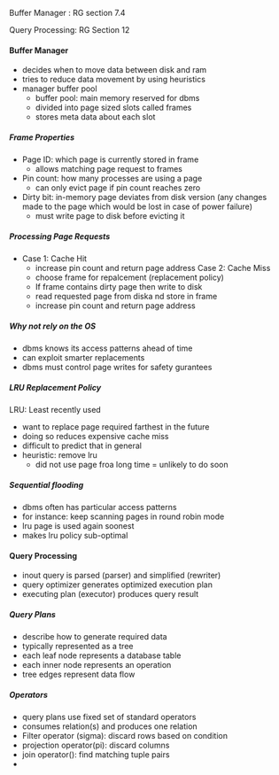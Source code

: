 
Buffer Manager : RG section 7.4 

Query Processing: RG Section 12

#### Buffer Manager
- decides when to move data between disk and ram
- tries to reduce data movement by using heuristics
- manager buffer pool
    - buffer pool: main memory reserved for dbms
    - divided into page sized slots called frames
    - stores meta data about each slot


##### Frame Properties
- Page ID: which page is currently stored in frame
    - allows matching page request to frames
- Pin count: how many processes are using a page
    - can only evict page if pin count reaches zero
- Dirty bit: in-memory page deviates from disk version (any changes made to the page which would be lost in case of power failure)
    - must write page to  disk before evicting it


##### Processing Page Requests
- Case 1: Cache Hit
    - increase pin count and return page address
Case 2: Cache Miss
    - choose frame for repalcement (replacement policy)
    - If frame contains dirty page then write to disk
    - read requested page from diska nd store in frame
    - increase pin count and return page address


##### Why not rely on the OS

- dbms knows its access patterns ahead of time
- can exploit smarter replacements
- dbms must control page writes for safety gurantees


##### LRU Replacement Policy
LRU: Least recently used
- want to replace page required farthest in the future
- doing so reduces expensive cache miss
- difficult to predict that in general
- heuristic: remove lru
    - did not use page froa long time = unlikely to do soon


##### Sequential flooding
- dbms often has particular access patterns
- for instance: keep scanning pages in round robin mode
- lru page is used again soonest
- makes lru policy sub-optimal


#### Query Processing
- inout query is parsed (parser) and simplified (rewriter)
- query optimizer generates optimized execution plan
- executing plan (executor) produces query result

##### Query Plans
- describe how to generate required data
- typically represented as a tree
- each leaf node represents a database table
- each inner node represents an operation
- tree edges represent data flow

##### Operators
- query plans use fixed set of standard operators
- consumes relation(s) and produces one relation
- Filter operator (sigma): discard rows based on condition
- projection operator(pi): discard columns
- join operator(): find matching tuple pairs
- 




